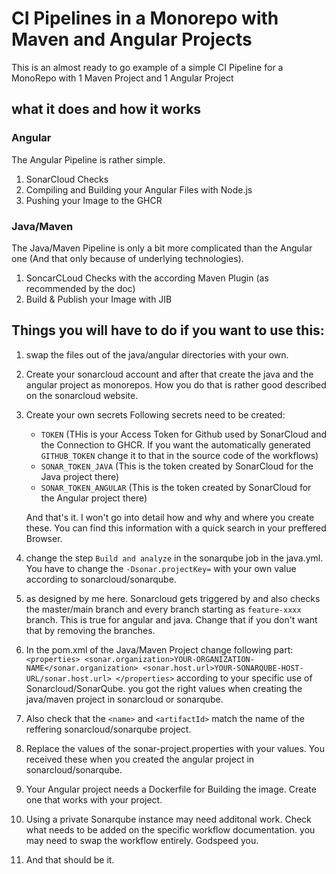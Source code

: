 #  CI Pipelines in a Monorepo with Maven and Angular Projects

This is an almost ready to go example of a simple CI Pipeline for a MonoRepo with 1 Maven Project and 1 Angular Project

## what it does and how it works
### Angular
The Angular Pipeline is rather simple.
1. SonarCloud Checks
2. Compiling and Building your Angular Files with Node.js
3. Pushing your Image to the GHCR

### Java/Maven
The Java/Maven Pipeline is only a bit more complicated than the Angular one (And that only because of underlying technologies).
1. SoncarCLoud Checks with the according Maven Plugin (as recommended by the doc)
2. Build & Publish your Image with JIB


## Things you will have to do if you want to use this:
  1. swap the files out of the java/angular directories with your own.
  2. Create your sonarcloud account and after that create the java and the angular project as monorepos. How you do that is rather good described on the sonarcloud website.
  3. Create your own secrets
     Following secrets need to be created:
     * `TOKEN` (THis is your Access Token for Github used by SonarCloud and the Connection to GHCR. If you want the automatically generated `GITHUB_TOKEN` change it to that in the source code of the workflows)
     * `SONAR_TOKEN_JAVA` (This is the token created by SonarCloud for the Java project there)
     * `SONAR_TOKEN_ANGULAR` (This is the token created by SonarCloud for the Angular project there)
       
     And that's it. I won't go into detail how and why and where you create these. You can find this information with a quick search in your preffered Browser.
  4. change the step `Build and analyze` in the sonarqube job in the java.yml. You have to change the `-Dsonar.projectKey=` with your own value according to sonarcloud/sonarqube.
  5. as designed by me here. Sonarcloud gets triggered by and also checks the master/main branch and every branch starting as `feature-xxxx` branch. This is true for angular and java. Change that if you don't want that by removing the branches.
  6. In the pom.xml of the Java/Maven Project change following part: ``` <properties> <sonar.organization>YOUR-ORGANIZATION-NAME</sonar.organization> <sonar.host.url>YOUR-SONARQUBE-HOST-URL/sonar.host.url> </properties> ``` according to your specific use of Sonarcloud/SonarQube. you got the right values when creating the java/maven project in sonarcloud or sonarqube.
  7. Also check that the `<name>` and `<artifactId>` match the name of the reffering sonarcloud/sonarqube project.
  8. Replace the values of the sonar-project.properties with your values. You received these when you created the angular project in sonarcloud/sonarqube.
  10. Your Angular project needs a Dockerfile for Building the image. Create one that works with your project.
  11. Using a private Sonarqube instance may need additonal work. Check what needs to be added on the specific workflow documentation. you may need to swap the workflow entirely. Godspeed you.
  12. And that should be it. 

